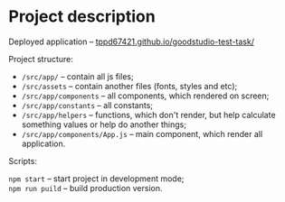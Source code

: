 # Project description

Deployed application – [tppd67421.github.io/goodstudio-test-task/](https://tppd67421.github.io/goodstudio-test-task/)

Project structure:

* `/src/app/` – contain all js files;
* `/src/assets` – contain another files (fonts, styles and etc);
* `/src/app/components` – all components, which rendered on screen;
* `/src/app/constants` – all constants;
* `/src/app/helpers` – functions, which don't render, but help calculate something values or help do another things;
* `/src/app/components/App.js` – main component, which render all application.

Scripts:

`npm start` – start project in development mode;
<br>
`npm run puild` – build production version.
